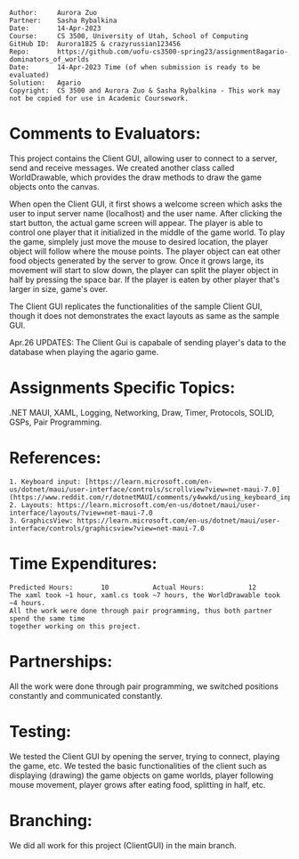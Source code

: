 ```
Author:     Aurora Zuo
Partner:    Sasha Rybalkina
Date:       14-Apr-2023
Course:     CS 3500, University of Utah, School of Computing
GitHub ID:  Aurora1825 & crazyrussian123456
Repo:       https://github.com/uofu-cs3500-spring23/assignment8agario-dominators_of_worlds
Date:       14-Apr-2023 Time (of when submission is ready to be evaluated)
Solution:   Agario
Copyright:  CS 3500 and Aurora Zuo & Sasha Rybalkina - This work may not be copied for use in Academic Coursework.
```

# Comments to Evaluators:

This project contains the Client GUI, allowing user to connect to a server, send and receive messages.
We created another class called WorldDrawable, which provides the draw methods to draw the game objects 
onto the canvas.

When open the Client GUI, it first shows a welcome screen which asks the user to input server name (localhost) 
and the user name. After clicking the start button, the actual game screen will appear. The player is 
able to control one player that it initialized in the middle of the game world. To play the game, simplely 
just move the mouse to desired location, the player object will follow where the mouse points. The player 
object can eat other food objects generated by the server to grow. Once it grows large, its movement will
start to slow down, the player can split the player object in half by pressing the space bar. If the player 
is eaten by other player that's larger in size, game's over.

The Client GUI replicates the functionalities of the sample Client GUI, though it does not demonstrates 
the exact layouts as same as the sample GUI.

Apr.26 UPDATES:
The Client Gui is capabale of sending player's data to the database when playing the agario game.

# Assignments Specific Topics:

.NET MAUI, XAML, Logging, Networking, Draw, Timer, Protocols, SOLID, GSPs, Pair Programming.

# References:

    1. Keyboard input: [https://learn.microsoft.com/en-us/dotnet/maui/user-interface/controls/scrollview?view=net-maui-7.0](https://www.reddit.com/r/dotnetMAUI/comments/y4wwkd/using_keyboard_inputs_with_maui/)
    2. Layouts: https://learn.microsoft.com/en-us/dotnet/maui/user-interface/layouts/?view=net-maui-7.0
    3. GraphicsView: https://learn.microsoft.com/en-us/dotnet/maui/user-interface/controls/graphicsview?view=net-maui-7.0

# Time Expenditures:

    Predicted Hours:       10           Actual Hours:           12
    The xaml took ~1 hour, xaml.cs took ~7 hours, the WorldDrawable took ~4 hours.
    All the work were done through pair programming, thus both partner spend the same time
    together working on this project.

# Partnerships:

All the work were done through pair programming, we switched positions constantly and communicated constantly.

# Testing:

We tested the Client GUI by opening the server, trying to connect, playing the game, etc. We tested the basic 
functionalities of the client such as displaying (drawing) the game objects on game worlds, player following 
mouse movement, player grows after eating food, splitting in half, etc.

# Branching:

We did all work for this project (ClientGUI) in the main branch.

